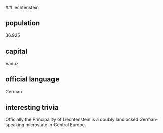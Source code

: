 ##Liechtenstein
## population
36.925

## capital
Vaduz
 
## official language
German

## interesting trivia
Officially the Principality of Liechtenstein is a doubly landlocked German-speaking microstate in Central Europe.

